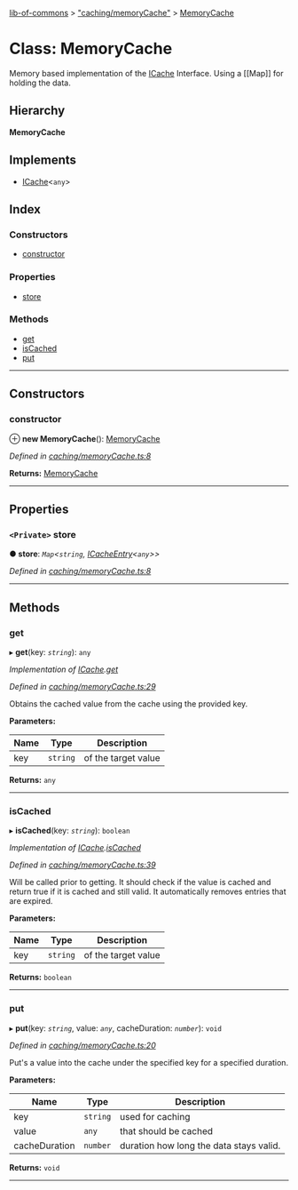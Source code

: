 [lib-of-commons](../README.md) > ["caching/memoryCache"](../modules/_caching_memorycache_.md) > [MemoryCache](../classes/_caching_memorycache_.memorycache.md)

# Class: MemoryCache

Memory based implementation of the [ICache](../interfaces/_caching_icache_.icache.md) Interface. Using a \[\[Map\]\] for holding the data.

## Hierarchy

**MemoryCache**

## Implements

* [ICache](../interfaces/_caching_icache_.icache.md)<`any`>

## Index

### Constructors

* [constructor](_caching_memorycache_.memorycache.md#constructor)

### Properties

* [store](_caching_memorycache_.memorycache.md#store)

### Methods

* [get](_caching_memorycache_.memorycache.md#get)
* [isCached](_caching_memorycache_.memorycache.md#iscached)
* [put](_caching_memorycache_.memorycache.md#put)

---

## Constructors

<a id="constructor"></a>

###  constructor

⊕ **new MemoryCache**(): [MemoryCache](_caching_memorycache_.memorycache.md)

*Defined in [caching/memoryCache.ts:8](https://github.com/Templum/Project-Toolbox/blob/0839fcc/lib/caching/memoryCache.ts#L8)*

**Returns:** [MemoryCache](_caching_memorycache_.memorycache.md)

___

## Properties

<a id="store"></a>

### `<Private>` store

**● store**: *`Map`<`string`, [ICacheEntry](../interfaces/_caching_icache_.icacheentry.md)<`any`>>*

*Defined in [caching/memoryCache.ts:8](https://github.com/Templum/Project-Toolbox/blob/0839fcc/lib/caching/memoryCache.ts#L8)*

___

## Methods

<a id="get"></a>

###  get

▸ **get**(key: *`string`*): `any`

*Implementation of [ICache](../interfaces/_caching_icache_.icache.md).[get](../interfaces/_caching_icache_.icache.md#get)*

*Defined in [caching/memoryCache.ts:29](https://github.com/Templum/Project-Toolbox/blob/0839fcc/lib/caching/memoryCache.ts#L29)*

Obtains the cached value from the cache using the provided key.

**Parameters:**

| Name | Type | Description |
| ------ | ------ | ------ |
| key | `string` |  of the target value |

**Returns:** `any`

___
<a id="iscached"></a>

###  isCached

▸ **isCached**(key: *`string`*): `boolean`

*Implementation of [ICache](../interfaces/_caching_icache_.icache.md).[isCached](../interfaces/_caching_icache_.icache.md#iscached)*

*Defined in [caching/memoryCache.ts:39](https://github.com/Templum/Project-Toolbox/blob/0839fcc/lib/caching/memoryCache.ts#L39)*

Will be called prior to getting. It should check if the value is cached and return true if it is cached and still valid. It automatically removes entries that are expired.

**Parameters:**

| Name | Type | Description |
| ------ | ------ | ------ |
| key | `string` |  of the target value |

**Returns:** `boolean`

___
<a id="put"></a>

###  put

▸ **put**(key: *`string`*, value: *`any`*, cacheDuration: *`number`*): `void`

*Defined in [caching/memoryCache.ts:20](https://github.com/Templum/Project-Toolbox/blob/0839fcc/lib/caching/memoryCache.ts#L20)*

Put's a value into the cache under the specified key for a specified duration.

**Parameters:**

| Name | Type | Description |
| ------ | ------ | ------ |
| key | `string` |  used for caching |
| value | `any` |  that should be cached |
| cacheDuration | `number` |  duration how long the data stays valid. |

**Returns:** `void`

___

